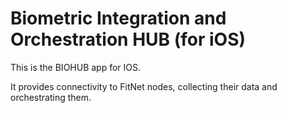 # Biometric Integration and Orchestration HUB (for iOS)

This is the BIOHUB app for IOS. 

It provides connectivity to FitNet nodes, collecting their data and orchestrating them.
